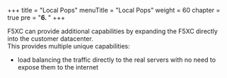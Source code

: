 +++
title = "Local Pops"
menuTitle = "Local Pops"
weight = 60
chapter = true
pre = "<b>6. </b>"
+++

F5XC can provide additional capabilities by expanding the F5XC directly into the customer datacenter.  
This provides multiple unique capabilities:  
* load balancing the traffic directly to the real servers with no need to expose them to the internet 